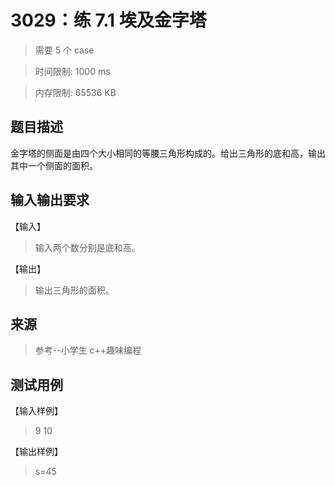 # 3029：练 7.1 埃及金字塔

> 需要 5 个 case

> 时间限制: 1000 ms

> 内存限制: 65536 KB

## 题目描述

金字塔的侧面是由四个大小相同的等腰三角形构成的。给出三角形的底和高，输出其中一个侧面的面积。

## 输入输出要求

【输入】

> 输入两个数分别是底和高。

【输出】

> 输出三角形的面积。

## 来源

> 参考--小学生 c++趣味编程

## 测试用例

【输入样例】

> 9 10

【输出样例】

> s=45

